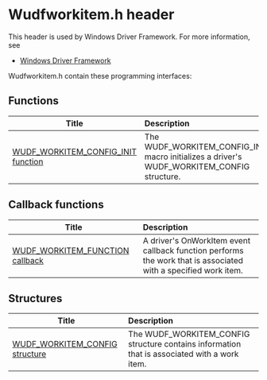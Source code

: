 # Wudfworkitem.h header


This header is used by Windows Driver Framework. For more information, see
- [Windows Driver Framework](../_wdf/index.md)

Wudfworkitem.h contain these programming interfaces:


## Functions

| Title   | Description   |
| ---- |:---- |
| [WUDF_WORKITEM_CONFIG_INIT function](nf-wudfworkitem-wudf-workitem-config-init.md) | The WUDF_WORKITEM_CONFIG_INIT macro initializes a driver's WUDF_WORKITEM_CONFIG structure. |

## Callback functions

| Title   | Description   |
| ---- |:---- |
| [WUDF_WORKITEM_FUNCTION callback](nc-wudfworkitem-wudf-workitem-function.md) | A driver's OnWorkItem event callback function performs the work that is associated with a specified work item. |

## Structures

| Title   | Description   |
| ---- |:---- |
| [WUDF_WORKITEM_CONFIG structure](ns-wudfworkitem--wudf-workitem-config.md) | The WUDF_WORKITEM_CONFIG structure contains information that is associated with a work item. |
